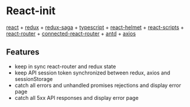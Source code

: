 # React-init
[react](https://reactjs.org) + 
[redux](https://redux.js.org/) +
[redux-saga](https://redux-saga.js.org/) +
[typescript](https://www.typescriptlang.org/) + 
[react-helmet](https://github.com/nfl/react-helmet) +
[react-scripts](https://github.com/facebook/create-react-app#readme) +
[react-router](https://reacttraining.com/react-router/) +
[connected-react-router](https://github.com/supasate/connected-react-router) + 
[antd](https://ant.design/) +
[axios](https://github.com/axios/axios)

## Features
 * keep in sync react-router and redux state
 * keep API session token synchronized between redux, axios and sessionStorage
 * catch all errors and unhandled promises rejections and display error page
 * catch all 5xx API responses and display error page
